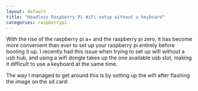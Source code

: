 ```yaml
---
layout: default
title: "Headless Raspberry Pi WiFi setup without a keyboard"
categories: raspberrypi
---
```


With the rise of the raspberry pi a+ and the raspberry pi zero, it has become more convenient than ever to set up your raspberry pi entirely before booting it up. I recently had this issue when trying to set up wifi without a usb hub, and using a wifi dongle takes up the one available usb slot, making it difficult to use a keyboard at the same time.

The way I managed to get around this is by setting up the wifi after flashing the image on the sd card:
